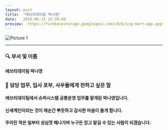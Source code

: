 ```yaml
---
layout: post
title:  "에브리데이팀 박나영"
date:   2018-06-15 15:39:40
preview:  https://firebasestorage.googleapis.com/v0/b/ssg-mart-app.appspot.com/o/%EB%8F%99%EA%B8%B0%EC%82%AC%EC%A7%84%2F191915.jpg?alt=media&token=9b420d70-cd05-49aa-8f6a-3bad76d10feb
---
```


![Picture 1](https://firebasestorage.googleapis.com/v0/b/ssg-mart-app.appspot.com/o/%EB%8F%99%EA%B8%B0%EC%82%AC%EC%A7%84%2F191915.jpg?alt=media&token=9b420d70-cd05-49aa-8f6a-3bad76d10feb)

---

### 🔍 **부서 및 이름**

#### 에브리데이팀 박나영

### 🔔 **담당 업무, 입사 포부, 사우들에게 전하고 싶은 말**

#### 에브리데이팀에서 슈퍼시스템 공통운영 업무를 맡게된 박나영입니다.

#### 신세계인이라는 것이 매순간 뿌듯하고 감사한 마음이 들게 합니다.

#### 주어진 작은 일부터 성심껏 해나가며 누구든 믿고 맡길 수 있는 사람이 되겠습니다.